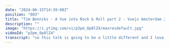 ```yaml
---
date: "2024-06-15T14:39:08Z"
position: "003"
title: "Tim Benniks - A Vue into Rock & Roll part 2 - Vuejs Amsterdam 2024"
description: ""
image: "https://i.ytimg.com/vi/p3pm_0p8lZ4/maxresdefault.jpg"
videoId: "p3pm_0p8lZ4"
transcript: "so this talk is going to be a little different and I love that jillson was asking how many people are new here and a lot of people raised their hands so you haven't probably seen what I'm about to do because you don't see that very often at a stage for a conference about Tech stuff right so my talk is really about not how you implement the tech or how you do it but I've actually done it for you and we're going to have an experience with guitars and you guys get to do a bunch of stuff with the talk so it's hopefully it's a bit more about the inspiration of what fuds can do right so before we get started um I work at HRA and I'm doing developer relations and we love AI nowadays because that's actually my face on this F this dude and so hgraph is a hatless CMS um that is graphql native and so I won't go too deep into it but all the content that you see in this talk actually comes out of hgraph all right so I'm an ambassador for a bunch of cool stuff um of course n we have algolia we have super base we have cloudinary and all that stuff is actually in the talk and I couldn't really find any images of me um with the you know the swag on so I just literally took anything I had anyways um you might think that my accent is a little strange because I was actually born here I think that side across the water um so I'm from Amsterdam but I live in France and I work with Americans so this is how I sound when you do that and I've checked with my colleagues they use that cheese like for real that's the thing so let's talk about this talk and so I have a few images here of when I was young and skinny but why not that's when I was a proper musician and so this talk is called Alive and Kicking and so the idea is that I created a guitar karaoke application because if you play guitar you want to do that as as many places as you can right and why not at work well that's what we're doing here and so essentially we use the guitar in the browser so the browser controls the whole karaoke application and of course we're using fuggs and so the thing is that you get to vote which songs I play and so what I've come up with is you can be kind of like a DJ because the idea is that I made something called like a mashup like a DJ could do a 20 minute set and it'll have five songs that kind of flow well together we're going to do that today but you're going to be fting which song comes when and I kind of have to figure out what that song is by just looking at my screen and then playing it instantly and it just it will Loop so if I don't look it's a problem right so you vote for your favorite mashup of the eight songs that I'll you know you'll get on your phone in a second so you'll get something like this and you I try to have songs that are a little bit rock and roll focused but hopefully for everyone right so we have bon Joi with its Mickey Mouse rock and then we have Iron Maiden with the proper metal like I have hopefully something for everyone and so I've buil it with all the tools that you've probably seen um today I won't go too deep into the tech right now I think it's time to just get you awake and play a little bit and then we talk about it more right and so like I said fugs controls the whole thing and I I'll we'll go over what this box is what the guitar does all that in a sec all right are you ready to rock yes let's go but one thing first um the conference here is helping me a ton with this right because you see I have the whole screen there's a whole bunch of extra things happening and so what I would love to do is um when you vote for your mashup you can actually share that and then once you share it you see there's like the the hashtag of fugs Amsterdam and so what I would love to see is like all of Twitter full of fugs Amsterdam stuff so these guys get like some organic growth from you and of course it's fun that my stuff is shared so let's let's be honest about that um so take out your phones and scan this thing or if you're on your laptop or tablet or whatever go to Alive and Kicking dodev so while you do that I'll just grab my guitar and get ready is it working it better work it's going to be a rough day I'll leave this on for just a sec so you guys have a chance to get there okay well that's working are we good to be honest once I start on that screen there you'll have the QR code as well and so just for you to remember it's called Alive and Kicking dodev guys can you turn off these lights a little better oh you cannot scan oh the new iPhones and their F their focus problems that's problematic I did not consider that okay so go to alive and kicking. Dev instead all right so I'll give you a quick note on what's Happening Here while you figure it out so have you guys been able to log in because then you can start voting on the songs like you have four spots right now we have zero votes and so these are just the first four songs that we have on so feel free to start voting for your favorite songs which spot is which that would be one 2 3 four ah and the screens are starting to work we're seeing some photes I think I have to do a refresh of my browser there we go so what you see here is when you vote you see your little icon bounce around so keep voting as much as you can and you'll see yourself be part of this and all of you are here and it keeps updating every 10 seconds and so this is using super base real time so all of this is basically a websocket so what whatever you see is live so this is starting to go so while this is going let me show you quickly what I'm dealing with here so this little red box has an input from the guitar it makes it digital and so this is an is an is an amplifier application and so we don't need amps we don't need anything we just plug in and go so um what I asked last year is try to hack it please I want as many photes as possible so if you can hack it it feel free I think it's a little safer now I did a lot of you know security stuff this time but here we go so it seems like Michael Jackson is the first vote so what I'll do now I'll make this go and then you can no longer vote for the first one but you can actually change the second third and fourth here we go e e [Music] it oh [Music] be [Music] go thank [Applause] [Music] you to listen to me why about nothing and everything all once I am one of those melodramatic fools neurotic to the bat no doubt about it sometimes I give my myself the creeps sometimes my mind plays tricks on me I'll keep set it up I think it [Music] just I shrink I like my dreams she says it's like the step that's bringing me down and I went to he said my [Applause] qu sometimes I give [Music] myselfs sometimes My Mind Tricks on Me it all keeps heading up I think I'm get [Music] [Music] just to control so I better hold [Music] sometimes I myself theep my Minds on me it all keeps up it my know I Just sh [Music] what's next thank you oh yes [Music] [Music] it by [Music] day very you can [Music] to the work here every day learn to live like a see [Music] w [Music] [Applause] [Music] [Applause] [Music] [Music] [Music] [Applause] I [Music] [Applause] [Music] oh [Music] [Music] [Music] he [Applause] [Music] [Applause] [Music] [Applause] [Music] y thank you very much all right I think it almost worked Nikki do you mind refreshing that browser we tried a crap okay I told you to use Chrome didn't I all right all right all right so let's chat a little bit about what happened all up there let's turn that volume off um and the lovely thing is I still have 22 minutes so what I can do is actually change it up in a sec to its normal mode so you can just F and we can actually play all the songs there's more than enough time which is awesome uh let's see what are we dealing with here so let's talk about some fancy term that we call the signal chain and so the signal goes from the guitar which is this bad boy here and the strings vibrate to these we call them pickups and this is analog signal that goes out here and that analog signal somehow needs to come into the computer and we do that by this lovely Focus ride box and everybody uses these there amazing and quite cheap and so they go into the box I'm saying it's cheap because it's very important because now everybody can do this anyways you go into the browser or into the computer and then the computer actually goes to the speakers here right so that's the guitar to the speakers but then inside the computer we have this little application that I just showed you that made my guitar sound the way it sounds it's like a virtualized amplifier normally it would be a big speaker here with a bunch of knobs and pedals on the floor and musician always love this stuff because it's extra gear you can deal with it but the whole point was I want to just put my laptop down to a conference talk so I did a virtualized one and then also we have the browser so the browser is playing this backing track and that also goes to the front of house here in all the sound so basically those two things are mixed and it's lovely for me because I can control it our lovely sound people just get whatever they get from me so there's not much mixing involved but I'm sure lots of fixes were done on the fly so thanks for that Andrew and so then the browser talks again to this amplifier because of course the intro versus the first versus the solo have different sounds sometimes there's more Echo sometimes there's a different equalizer so I need to make sure that I don't have to step on any boxes for the sound to change I don't want to think in this setting right so let's talk about the browser for a sec so you can see of course here on the left top that's where you see what song is playing all the photes all the things and then it will automatically actually go to the next one and so I've had to hack that one because if I want to play the next one and I needed to refresh the browser I going to do a click with JavaScript because it needs a user interaction to do autoplay for for the song so there's there's lots of like little tweaks in there that I had to do and so then you see The Equalizer right and so this actually responds to my guitar so this is a live Channel with an audio like there's there's this web audio API and so it can analyze and that's what this is and it's just a canfest that just goes 100% And it's it's kind of true to whatever the sound that comes in and then we have the audio player that has these chapters the thing I just talked about right and so each chapter would then actually say well for this part of the song go to that preset and so all this information the presets the chapters the images they all come from high graph which is the CMS I work for right and so of course you can put this stuff in adjacent file or in any other CMS but I work there you see there's the hat so there it is and so um it's actually pretty cool that you can do so many different things with hatless stch like all of this happens in the cloud right and um this is not an application per se it just talks to things on the side and figures things out together and then it's all in the client all the fting you saw it's all in the client right and then of course that little up up the iron sound goes to the amplifier gives the sound and we play and so on your phone when you're fting something it goes to super base so super bases has this there's a bunch of stuff like you're logged in with superbase also and they have a post exess database so every phote you do is your user ID with the phote of the song like the ID and then which spot and there is a um well when the moment that happens you see like right now the screenshot has a zero but it of course scks up when you put a phote and then you see all the balls bouncing around and that is something super cool with super base and N where you could literally say I have a real-time channel that listens to a change in the database so for now I just said update or insert and based on that it says hey there's a change and then I use the the use async data composable in N to just refresh the call and query the last thing and so if that happens a thousand times it does a thousand new queries for the last row that was just inserted and it is good enough for now because sometimes you might get five votes at the same time but I didn't put any database locks because who cares it's a conference talk and you know what it held up pretty well you guys were fting your butts off and it had 60 frames per second the life thing was happening and had like the technology today is is insane that it works that well and so this is the stress test I was doing on my local host and so this is literally just everything you see is a new query and the lovely thing I've noticed with super base especially when you do a query just one it's like 100 milliseconds but when you do it like this they become like four milliseconds like it scales up like crazy and so one last thing that I didn't talk about at all these songs were short right they were like two-ish minutes and I wanted to do that because otherwise I'd be be an hour here and it's these songs are repetitive because awesome focals and things but I'm just playing guitar so what I've done also for copyright issues I have basically taken these songs and cut them up and I used AI to isolate the instruments and it works most of the time and so what I've done is like taken the drums taken the bass taken the focals make it shorter put it in remix it with the help of lovely Nikki who sits behind there doing the production awesome Nikki and basically she helped me to mix and I played my own guitars and so what this means youve see so there's eight songs here so I basically recorded an EP for this but then with famous songs like I've been just playing myself because all these songs they have all these fancy bells and whistles that make no sense for me to play guitar over so I just kind of stripped them made them easy to listen to well my guitar is over it and that's what you heard today and so there's a few months of work there and so this is the first thank you here um doesn't mean it's the end because I have 15 minutes so lucky me right I expected 30 so that would be on the dot so what we're going to do is there's a different mode in my app where I just right now it's mashup mode but let's just put it on on the normal mode so you guys can vote on the songs that you hadn't seen yet so it says extra secret confict but you guys cannot go here I promise it won't work I promise try but maybe not I don't know I don't know okay I'm just going to reset everything now so photes are gone active songs are gone all the things are gone and we're setting it to normal mode you saw that IM immediately change that's the live super base thing I changed the database row it listened it quered again something else are you looking at my page are you I did not show you this seriously it's connected to my ID okay anyways so please don't go to that page because that not fun anymore so refresh your browsers and you'll see a different way of voting now you just have eight songs and I would suggest you vote on the songs that we didn't play yet and in that order we finish the rest in the last 15 minutes you see how performant this is it's all in the client so we we don't need that much there's no SSR here anywhere I know we talk about that a lot but if you can do it like this why not browsers are fast F okay so while this is going on I need to tune because I felt my guitar go out of tuning the hotlights while I was playing oh boy oh boy so if is there a buck in my application or are you guys faulting like crazy I don't see any double faces not really wow or maybe some or who hacked it raise your hand who hacked it the people who really hack it will come to me after and show me I hope right it looks like it's going to be Iron Maiden so what will holy moly can hardly see my interface so what we'll do is we'll just play the songs I didn't play yet in the order of your votes and while I play you can continue voting so let's start with Iron Maiden and then it's going to be Bon Joi then it's going to be Aerosmith and then I just can't read okay we'll see at that point here we go are you ready for some like old school rock this is like I never play this stuff right so this was like practice to the max this song Here We Go [Music] [Music] [Applause] [Music] you take my life but I'll take yours too you fireing musk but I'll run you through so when you're waiting for the next attack you better stand there's no turning back so few charge begins on this battlefield no one wins feel the just down [Music] [Music] [Music] oh [Music] [Music] no yo if I just keep smiling you don't hear the mistakes that's what happened there I hope I didn't show it too much all right who's next well Metallica we did right oh we did not what that's awesome let's go Metallica that's fun you guys are rockers is this an alarm I have to worry about okay we're good [Music] he he [Music] [Music] T the W the drag and the that with [Music] your my hand never [Music] w [Music] [Applause] s minutes let's do this okay we're good e e e e [Applause] I think there's one left are you ready for some 80s yes this is going to be full force Mickey Mouse rock for you and you know what I might say that but this is so fun to play this is like pure party here we go through the too late love bad [Music] name Angel Smile what you say you promised me heaven and put me through hell Jesus love got to hold on me pass of prison you can't break free oh you're not God W there's nowhere to run no one can save me the damage is done shout out High and love to you love I play play all game you love you love [Music] [Applause] through the heart [Music] andame that's it thank you thank you so much for entertaining me in my guitar Endeavors here um I want to thank you and I don't have my phone on me but I'm hoping Twitter is full of your shares because that would be super fun and you can follow me on YouTube or on Twitter and if you feel like I can just give you one CTA check out hgraph because I'm doing a guitar talk I'm not talking about my job at all but feel free to have um you know it's like a free account and it's a super cool CMS so that's it for me thank you so much and have a lovely conference cheers"
---
```


